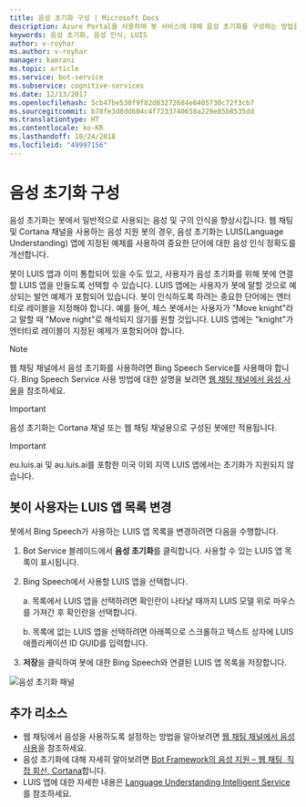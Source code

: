 ```yaml
---
title: 음성 초기화 구성 | Microsoft Docs
description: Azure Portal을 사용하여 봇 서비스에 대해 음성 초기화를 구성하는 방법을 알아봅니다.
keywords: 음성 초기화, 음성 인식, LUIS
author: v-royhar
ms.author: v-royhar
manager: kamrani
ms.topic: article
ms.service: bot-service
ms.subservice: cognitive-services
ms.date: 12/13/2017
ms.openlocfilehash: 5cb47be530f9f82d83272684e6405730c72f3cb7
ms.sourcegitcommit: b78fe3d8dd604c4f7233740658a229e85b8535dd
ms.translationtype: HT
ms.contentlocale: ko-KR
ms.lasthandoff: 10/24/2018
ms.locfileid: "49997156"
---
```

# <a name="configure-speech-priming"></a>음성 초기화 구성

음성 초기화는 봇에서 일반적으로 사용되는 음성 및 구의 인식을 향상시킵니다. 웹 채팅 및 Cortana 채널을 사용하는 음성 지원 봇의 경우, 음성 초기화는 LUIS(Language Understanding) 앱에 지정된 예제를 사용하여 중요한 단어에 대한 음성 인식 정확도를 개선합니다.

봇이 LUIS 앱과 이미 통합되어 있을 수도 있고, 사용자가 음성 초기화를 위해 봇에 연결할 LUIS 앱을 만들도록 선택할 수 있습니다. LUIS 앱에는 사용자가 봇에 말할 것으로 예상되는 발언 예제가 포함되어 있습니다. 봇이 인식하도록 하려는 중요한 단어에는 엔터티로 레이블을 지정해야 합니다. 예를 들어, 체스 봇에서는 사용자가 "Move knight"라고 말할 때 "Move night"로 해석되지 않기를 원할 것입니다. LUIS 앱에는 "knight"가 엔터티로 레이블이 지정된 예제가 포함되어야 합니다.

> [!NOTE]
> 웹 채팅 채널에서 음성 초기화를 사용하려면 Bing Speech Service를 사용해야 합니다. Bing Speech Service 사용 방법에 대한 설명을 보려면 [웹 채팅 채널에서 음성 사용](~/bot-service-channel-connect-webchat-speech.md)을 참조하세요.

> [!IMPORTANT]
> 음성 초기화는 Cortana 채널 또는 웹 채팅 채널용으로 구성된 봇에만 적용됩니다.

> [!IMPORTANT]
> eu.luis.ai 및 au.luis.ai를 포함한 미국 이외 지역 LUIS 앱에서는 초기화가 지원되지 않습니다.

## <a name="change-the-list-of-luis-apps-your-bot-uses"></a>봇이 사용자는 LUIS 앱 목록 변경

봇에서 Bing Speech가 사용하는 LUIS 앱 목록을 변경하려면 다음을 수행합니다.

1. Bot Service 블레이드에서 **음성 초기화**를 클릭합니다. 사용할 수 있는 LUIS 앱 목록이 표시됩니다.
2. Bing Speech에서 사용할 LUIS 앱을 선택합니다.
 
    a. 목록에서 LUIS 앱을 선택하려면 확인란이 나타날 때까지 LUIS 모델 위로 마우스를 가져간 후 확인란을 선택합니다.
     
    b. 목록에 없는 LUIS 앱을 선택하려면 아래쪽으로 스크롤하고 텍스트 상자에 LUIS 애플리케이션 ID GUID를 입력합니다.
     
3. **저장**을 클릭하여 봇에 대한 Bing Speech와 연결된 LUIS 앱 목록을 저장합니다.

![음성 초기화 패널](~/media/bot-service-manage-speech-priming/speech-priming.png)

## <a name="additional-resources"></a>추가 리소스

- 웹 채팅에서 음성을 사용하도록 설정하는 방법을 알아보려면 [웹 채팅 채널에서 음성 사용](~/bot-service-channel-connect-webchat-speech.md)을 참조하세요.
- 음성 초기화에 대해 자세히 알아보려면 [Bot Framework의 음성 지원 – 웹 채팅, 직접 회선, Cortana](https://blog.botframework.com/2017/06/26/Speech-To-Text/)합니다.
- LUIS 앱에 대한 자세한 내용은 [Language Understanding Intelligent Service](https://www.luis.ai)를 참조하세요.
